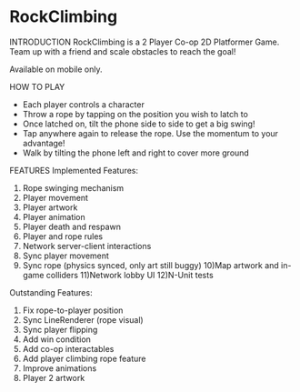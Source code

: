 # RockClimbing

INTRODUCTION
RockClimbing is a 2 Player Co-op 2D Platformer Game.
Team up with a friend and scale obstacles to reach the goal!

Available on mobile only.


HOW TO PLAY
- Each player controls a character
- Throw a rope by tapping on the position you wish to latch to
- Once latched on, tilt the phone side to side to get a big swing!
- Tap anywhere again to release the rope. Use the momentum to your advantage!
- Walk by tilting the phone left and right to cover more ground



FEATURES
Implemented Features:
1) Rope swinging mechanism
2) Player movement
3) Player artwork
4) Player animation
5) Player death and respawn
6) Player and rope rules
7) Network server-client interactions
8) Sync player movement
9) Sync rope (physics synced, only art still buggy)
10)Map artwork and in-game colliders
11)Network lobby UI
12)N-Unit tests 


Outstanding Features:
1) Fix rope-to-player position
2) Sync LineRenderer (rope visual)
3) Sync player flipping
4) Add win condition
5) Add co-op interactables
6) Add player climbing rope feature
7) Improve animations
8) Player 2 artwork



